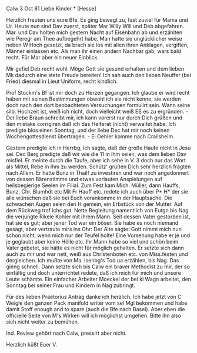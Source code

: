  Calw 3 Oct 81
Liebe Kinder <Marie>* [Hesse]

Herzlich freuten uns eure Bfe. Es ging bewegt zu, fast zuviel für Mama und Ur. Heute nun sind Dav zuerst, später Mar Willy Will und Deb abgefahren. Mar. und Dav holten mich gestern Nacht auf Eisenbahn ab und erzählten wie Peregr am Thee aufbegehrt habe. Man hatte sie unglücklicher weise neben W Hoch gesetzt, da brach sie los mit allen ihren Anklagen, vergiften, Männer einlassen etc. Als man ihr einen andern Nachbar gab, wars bald recht. Für Mar aber ein neuer Einblick.

Mir gefiel Deb recht wohl. Möge Gott sie gesund erhalten und dem lieben Mk dadurch eine stete Freude bereiten! Ich sah auch den lieben Neuffer (bei Fried) diesmal in Lieut Uniform, recht kindlich.

Prof Stockm's Bf ist mir doch zu Herzen gegangen. Ich glaube er wird recht haben mit seinen Bestimmungen obwohl ich sie nicht kenne, sie werden doch nach den dort beobachteten Versuchungen formulirt sein. Wann seine silb. Hochzeit ist, weiß ich nicht, doch vielleicht weiß ES es zu ergründen. - Der liebe Braun schreibt mir, ich kann vorerst nur durch Dich grüßen und den mistake corrigiren daß ich das Helferat (nicht) verwaltet habe. Ich predigte blos einen Sonntag, und der liebe Dec hat mir noch keinen Wochengottesdienst übertragen. - Ei Oehler komme nach Crailsheim.

Gestern predigte ich in Herrbg, ich sagte, daß der große Haufe nicht in Jesu sei. Dec Berg predigte daß wir wie die 11 in ihm seien, was dem lieben Dav misfiel. Er meinte durch die Taufe, aber ich sehe in V. 3 doch nur das Wort als Mittel, Rebe in Ihm zu werden. Schütz' grüßen Dich sehr herzlich fragten nach Allem. Er hatte Bunz in Thailf zu investiren und war noch angedonnert von dessen Bärenstimme und etwas vorlauten Anspielungen auf heilsbegierige Seelen im Filial. Zum Fest kam Mich. Müller, dann Hauffs, Bunz, Chr. Blumhdt etc Mit Fr Hauff etc. redete ich auch über P<auline>* H<aller>* der sie alle wünschen daß sie bei Euch vorankomme in der Hauptsache. Die schwachen Augen seien den H gemein, ein Erbstück von der Mutter. 
Auf dem Rückweg traf ichs gut. Nette Begleitung namentlich von Eutgn bis Nag die verjüngte Rikele Kohler mit ihrem Mann. Seit dessen Vater gestorben ist, hat sie es gut; aber jener Tod war ein böser. Sie habe es noch niemand gesagt, aber vertraute mirs ins Ohr: Der Alte sagte: Gott nimmt mich nun schon nicht, wenn mich nur der Teufel holte! Eine Vorsehung habe er je und je geglaubt aber keine Hölle etc. Ihr Mann habe so viel und schön beim Vater gebetet, sie hätte es nicht für möglich gehalten. Er setzte sich dann auch zu mir und war nett, weiß aus Christenboten etc. von Miss.festen und dergleichen. Ich mußte von Ma. Isenbg's Tod ua erzählen, bis Nag. Das gieng schnell. Dann setzte sich bis Calw ein braver Methodist zu mir, der so einfältig und doch unterrichtet redete, daß ich mich für mich und unsere Leute schämte. Ein einfacher Arbeiter Moeckel der bei kl Wagn arbeitet, den Sonntag bei seiner Frau und Kindern in Nag zubringt.

Für des lieben Praetorius Antrag danke ich herzlich. Ich habe jetzt von C Weigle den ganzen Pack manifold writer vom sel Mgl bekommen und habe damit Stoff enough and to spare (auch die Bfe nach Basel). Aber eben die officielle Seite von M's Wirken will ich möglichst umgehen. Bitte ihn also sich nicht weiter zu bemühen.

Ind. Review gehört nach Calw, pressirt aber nicht.

 Herzlich küßt
 Euer V.
